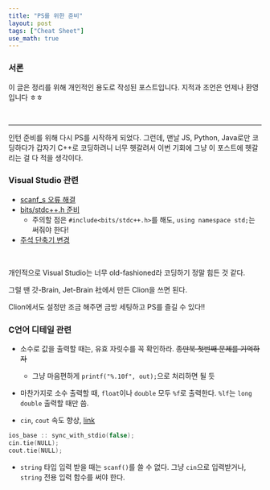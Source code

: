 ```yaml
---
title: "PS를 위한 준비"
layout: post
tags: ["Cheat Sheet"]
use_math: true
---
```


### 서론
이 글은 정리를 위해 개인적인 용도로 작성된 포스트입니다. 지적과 조언은 언제나 환영입니다 ㅎㅎ

<br>
<hr>

인턴 준비를 위해 다시 PS를 시작하게 되었다. 그런데, 맨날 JS, Python, Java로만 코딩하다가 갑자기 C++로 코딩하려니 너무 헷갈려서 이번 기회에 그냥 이 포스트에 헷갈리는 걸 다 적을 생각이다.

### Visual Studio 관련

- [scanf_s 오류 해결](https://bymakers.tistory.com/6)
- [bits/stdc++.h 준비](https://miniolife.tistory.com/11)
  - 주의할 점은 `#include<bits/stdc++.h>`를 해도, `using namespace std;`는 써줘야 한다!
- [주석 단축기 변경](https://wotres.tistory.com/entry/Visual-Studio-%EC%A3%BC%EC%84%9D-%EB%8B%A8%EC%B6%95%ED%82%A4-%EB%B0%8F-%EB%B3%80%EA%B2%BD-%EB%B0%A9%EB%B2%95)

<br/>

개인적으로 Visual Studio는 너무 old-fashioned라 코딩하기 정말 힘든 것 같다.

그럴 땐 갓-Brain, Jet-Brain 社에서 만든 Clion을 쓰면 된다.

Clion에서도 설정만 조금 해주면 금방 세팅하고 PS를 즐길 수 있다!!



### C언어 디테일 관련

- 소수로 값을 출력할 때는, 유효 자릿수를 꼭 확인하라. ~~종만북 첫번째 문제를 기억하자~~
  - 그냥 마음편하게 `printf("%.10f", out);`으로 처리하면 될 듯
- 마찬가지로 소수 출력할 때, `float`이나 `double` 모두 `%f`로 출력한다. `%lf`는 `long double` 출력할 때만 씀.

- `cin`, `cout` 속도 향상, [link](https://algwang.tistory.com/10)

``` cpp
ios_base :: sync_with_stdio(false);
cin.tie(NULL);
cout.tie(NULL);
```

- `string` 타입 입력 받을 때는 `scanf()`를 쓸 수 없다. 그냥 `cin`으로 입력받거나, `string` 전용 입력 함수를 써야 한다.